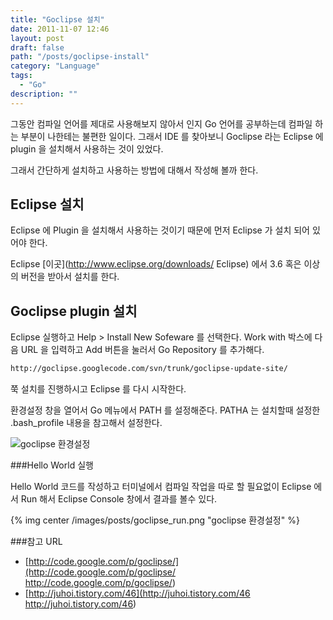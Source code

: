 ```yaml
---
title: "Goclipse 설치"
date: 2011-11-07 12:46
layout: post
draft: false
path: "/posts/goclipse-install"
category: "Language"
tags: 
  - "Go"
description: ""  
---
```


그동안 컴파일 언어를 제대로 사용해보지 않아서 인지 Go 언어를 공부하는데 컴파일 하는 부분이 나한테는 불편한 일이다. 그래서 IDE 를 찾아보니 Goclipse 라는 Eclipse 에 plugin 을 설치해서 사용하는 것이 있었다.

그래서 간단하게 설치하고 사용하는 방법에 대해서 작성해 볼까 한다.

## Eclipse 설치

Eclipse 에 Plugin 을 설치해서 사용하는 것이기 때문에 먼저 Eclipse 가 설치 되어 있어야 한다.

Eclipse [이곳](http://www.eclipse.org/downloads/ Eclipse) 에서 3.6 혹은 이상의 버전을 받아서 설치를 한다.

## Goclipse plugin 설치

Eclipse 실행하고 Help > Install New Sofeware 를 선택한다.
Work with 박스에 다음 URL 을 입력하고 Add 버튼을 눌러서 Go Repository 를 추가해다.

```bash
http://goclipse.googlecode.com/svn/trunk/goclipse-update-site/
```

쭉 설치를 진행하시고 Eclipse 를 다시 시작한다.

환경설정 창을 열어서 Go 메뉴에서 PATH 를 설정해준다. PATHA 는 설치할때 설정한 .bash_profile 내용을 참고해서 설정한다.

![goclipse 환경설정](./goclipse.png)

###Hello World 실행

Hello World 코드를 작성하고 터미널에서 컴파일 작업을 따로 할 필요없이 Eclipse 에서 Run 해서 Eclipse Console 창에서 결과를 볼수 있다.

{% img center /images/posts/goclipse_run.png "goclipse 환경설정" %}

###참고 URL

* [http://code.google.com/p/goclipse/](http://code.google.com/p/goclipse/ http://code.google.com/p/goclipse/)
* [http://juhoi.tistory.com/46](http://juhoi.tistory.com/46 http://juhoi.tistory.com/46)
